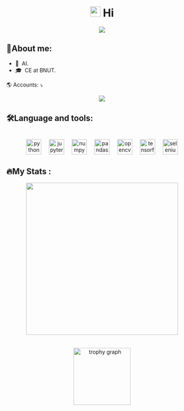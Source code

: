 <h1 align="center"><img src="https://media.giphy.com/media/hvRJCLFzcasrR4ia7z/giphy.gif" width=27px height=27px></img> Hi</h1>
<div align="center">
  <img src="https://visitor-badge.laobi.icu/badge?page_id=Mahdiyeh-Asgharpour.Mahdiyeh-Asgharpour&right_color=darksalmon"  />
</div>


## 📑About me:

- 🌱 &nbsp;AI.
- 🎓 &nbsp;CE at BNUT.

<p align="left">
🌎 Accounts: ⤵️
</p>


<p align="center">
  <a href="https://www.linkedin.com/in/mahdiyeh-asgharpour" alt="Linkedin">
  <img src="https://img.shields.io/badge/LinkedIn-0077B5?style=for-the-badge&logo=linkedin&logoColor=white" /></a>

  
 
  

   
</p>  



## 🛠Language and tools:


<br clear="both">

<div align="center">
  <img src="https://cdn.jsdelivr.net/gh/devicons/devicon/icons/python/python-original.svg" height="40" alt="python logo"  />
  <img width="12" />
  <img src="https://cdn.jsdelivr.net/gh/devicons/devicon/icons/jupyter/jupyter-original.svg" height="40" alt="jupyter logo"  />
  <img width="12" />
  <img src="https://cdn.jsdelivr.net/gh/devicons/devicon/icons/numpy/numpy-original.svg" height="40" alt="numpy logo"  />
  <img width="12" />
  <img src="https://cdn.jsdelivr.net/gh/devicons/devicon/icons/pandas/pandas-original.svg" height="40" alt="pandas logo"  />
  <img width="12" />
  <img src="https://cdn.jsdelivr.net/gh/devicons/devicon/icons/opencv/opencv-original.svg" height="40" alt="opencv logo"  />
  <img width="12" />
  <img src="https://cdn.jsdelivr.net/gh/devicons/devicon/icons/tensorflow/tensorflow-original.svg" height="40" alt="tensorflow logo"  />
  <img width="12" />
  <img src="https://cdn.jsdelivr.net/gh/devicons/devicon/icons/selenium/selenium-original.svg" height="40" alt="selenium logo"  />
</div>


## 🔥My Stats :

<div align="center" position:"block">
<a href="https://github.com/Mahdiyeh-Asgharpour" position:"block">
<img align="center" height="400em" width="400em" src="https://github-readme-stats.vercel.app/api/top-langs/?username=Mahdiyeh-Asgharpour&layout=compact&langs_count=7&theme=swift"/>
<!-- <img height="380em" width="380em" src="https://github-readme-stats.vercel.app/api?username=Mahdiyeh-Asgharpour&show_icons=true&theme=swift&include_all_commits=true&count_private=true"/> -->
</a>
</div>  
<br><br>
  <div align="center">
  <img src="https://github-profile-trophy.vercel.app?username=Mahdiyeh-Asgharpour&theme=swift&column=-1&row=1&margin-w=8&margin-h=8&no-bg=false&no-frame=false&order=4" height="150" alt="trophy graph"  />
  </div>
 <!--
 <div align="center" position:"block">
  <a href="https://github.com/Mahdiyeh-Asgharpour" position:"block">
<img src="https://streak-stats.demolab.com?user=Mahdiyeh-Asgharpour&locale=en&mode=daily&theme=swift&hide_border=false&border_radius=5&order=3" alt="streak graph"  height="270" width="380" />
  <img src="https://github-readme-activity-graph.vercel.app/graph?username=Mahdiyeh-Asgharpour&radius=16&theme=github-light&area=true&order=5&layout=compact&langs_count=7" height="550" width="450" alt="activity-graph graph"  />
</a>
 </div>  
-->
